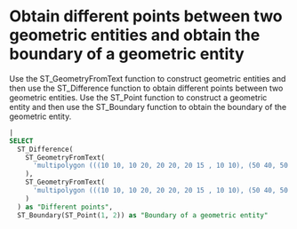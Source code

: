 # Obtain different points between two geometric entities and obtain the boundary of a geometric entity

Use the ST_GeometryFromText function to construct geometric entities and then use the ST_Difference function to obtain different points between two geometric entities.
Use the ST_Point function to construct a geometric entity and then use the ST_Boundary function to obtain the boundary of the geometric entity.

```SQL
|
SELECT
  ST_Difference(
    ST_GeometryFromText(
      'multipolygon (((10 10, 10 20, 20 20, 20 15 , 10 10), (50 40, 50 50, 60 50, 60 40, 50 40)))'
    ),
    ST_GeometryFromText(
      'multipolygon (((10 10, 10 20, 20 20, 20 15 , 10 10), (50 40, 50 50, 60 50, 60 40, 50 50)))'
    )
  ) as "Different points",
  ST_Boundary(ST_Point(1, 2)) as "Boundary of a geometric entity"
```

